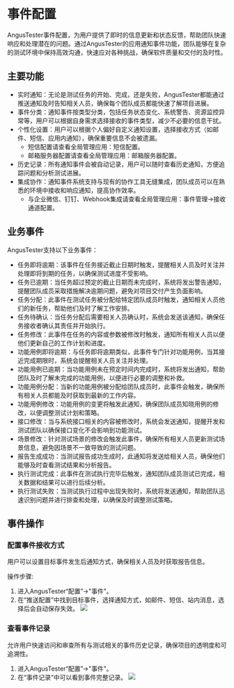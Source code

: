 # 事件配置

AngusTester事件配置，为用户提供了即时的信息更新和状态反馈，帮助团队快速响应和处理潜在的问题。通过AngusTester的应用通知事件功能，团队能够在复杂的测试环境中保持高效沟通，快速应对各种挑战，确保软件质量和交付的及时性。

## 主要功能

- 实时通知：无论是测试任务的开始、完成，还是失败，AngusTester都能通过推送通知及时告知相关人员，确保每个团队成员都能快速了解项目进展。
- 事件分类：通知事件按类型分类，包括任务状态变化、系统警告、资源监控异常等，用户可以根据自身需求选择接收的事件类型，减少不必要的信息干扰。
- 个性化设置：用户可以根据个人偏好自定义通知设置，选择接收方式（如邮件、短信、应用内通知），确保重要信息不会被遗漏。
    - 短信配置请查看全局管理应用：短信配置。
    - 邮箱服务器配置请查看全局管理应用：邮箱服务器配置。
- 历史记录：所有通知事件会被自动记录，用户可以随时查看历史通知，方便追踪问题和分析测试进展。
- 集成协作：通知事件系统支持与现有的协作工具无缝集成，团队成员可以在熟悉的环境中接收和响应通知，提高协作效率。
    - 与企业微信、钉钉、Webhook集成请查看全局管理应用：事件管理->接收通道配置。

## 业务事件

AngusTester支持以下业务事件：

- 任务即将逾期：该事件在任务接近截止日期时触发，提醒相关人员及时关注并处理即将到期的任务，以确保测试进度不受影响。
- 任务已逾期：当任务超过预定的截止日期而未完成时，系统将发出警告通知，提醒团队成员采取措施解决逾期问题，避免对项目交付产生负面影响。
- 任务分配：此事件在测试任务被分配给特定团队成员时触发，通知相关人员他们的新任务，帮助他们及时了解工作安排。
- 任务待确认：当任务分配后需要相关人员确认时，系统会发送该通知，确保任务接收者确认其责任并开始执行。
- 任务修改：此事件在任务的内容或参数被修改时触发，通知所有相关人员以便他们更新自己的工作计划和进度。
- 功能用例即将逾期：与任务即将逾期类似，此事件专门针对功能用例，当其接近完成期限时，系统会提醒相关人员关注并处理。
- 功能用例已逾期：当功能用例未在预定时间内完成时，系统将发出通知，帮助团队及时了解未完成的功能用例，以便进行必要的调整和补救。
- 功能用例分配：当新的功能用例被分配给团队成员时，此事件会触发，确保所有相关人员都能及时获取到最新的工作内容。
- 功能用例修改：功能用例的变更将触发此通知，确保团队成员知晓用例的修改，以便调整测试计划和策略。
- 接口修改：当与系统接口相关的内容被修改时，系统会发送通知，提醒开发和测试团队以确保接口变化不会影响到功能测试。
- 场景修改：针对测试场景的修改会触发此事件，确保所有相关人员更新测试场景信息，避免因场景不一致导致的测试问题。
- 报告生成成功：当测试报告成功生成时，此通知将发送给相关人员，确保他们能够及时查看测试结果和分析报告。
- 执行测试完成：此事件在测试执行完毕后触发，通知团队成员测试已完成，相关数据和结果可以进行后续分析。
- 执行测试失败：当测试执行过程中出现失败时，系统将发送通知，帮助团队迅速识别问题并进行排查和处理，以确保及时调整测试策略。

## 事件操作

### 配置事件接收方式

用户可以设置目标事件发生后通知方式，确保相关人员及时获取报告信息。

操作步骤:

1. 进入AngusTester“配置”->"事件"。
2. 在“推送配置”中找到目标事件，选择通知方式，如邮件、短信、站内消息，选择后会自动保存失效。
   ![](https://bj-c1-prod-files.xcan.cloud/storage/pubapi/v1/file/report-event-config.png?fid=251751417168003235&fpt=O82I06hLuKp6SY1Tf11uy6TiqF4sCJ9BdkmU4MsI)

### 查看事件记录

允许用户快速访问和审查所有与测试相关的事件历史记录，确保项目的透明度和可追溯性。

1. 进入AngusTester“配置”->"事件"。
2. 在“事件记录”中可以看到事件完整记录。
   ![](https://bj-c1-prod-files.xcan.cloud/storage/pubapi/v1/file/event-list.png?fid=251751339858591990&fpt=FKxXtK11B9DRCL1URFY7oUwZBtArwI24emXGNk8K)
